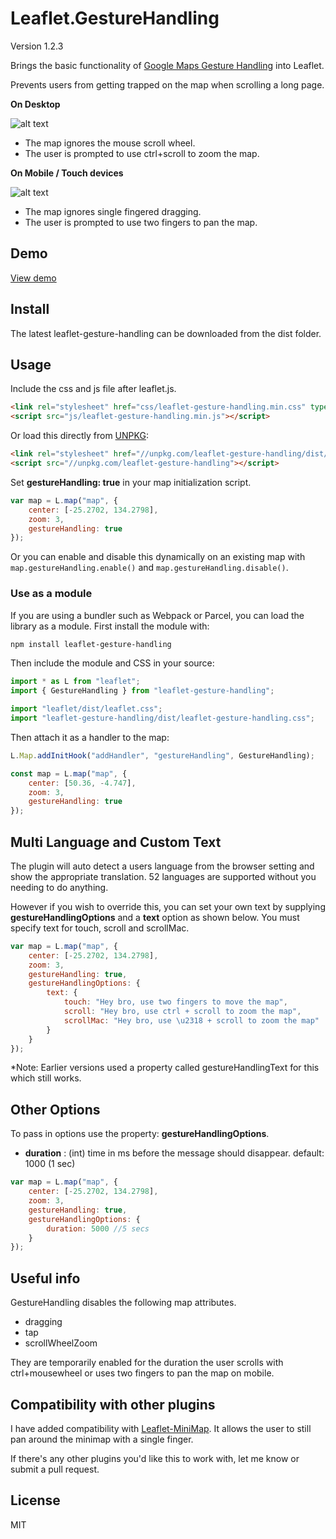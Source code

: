 # Leaflet.GestureHandling

Version 1.2.3

Brings the basic functionality of [Google Maps Gesture Handling](https://developers.google.com/maps/documentation/javascript/examples/interaction-cooperative) into Leaflet.

Prevents users from getting trapped on the map when scrolling a long page.

**On Desktop**

![alt text](https://elmarquis.github.io/Leaflet.GestureHandling/examples/images/desktop.png "Desktop")

-   The map ignores the mouse scroll wheel.
-   The user is prompted to use ctrl+scroll to zoom the map.

**On Mobile / Touch devices**

![alt text](https://elmarquis.github.io/Leaflet.GestureHandling/examples/images/mobile.png "Mobile")

-   The map ignores single fingered dragging.
-   The user is prompted to use two fingers to pan the map.

## Demo

[View demo](https://elmarquis.github.io/Leaflet.GestureHandling/examples/)

## Install

The latest leaflet-gesture-handling can be downloaded from the dist folder.

## Usage

Include the css and js file after leaflet.js.

```html
<link rel="stylesheet" href="css/leaflet-gesture-handling.min.css" type="text/css">
<script src="js/leaflet-gesture-handling.min.js"></script>
```

Or load this directly from [UNPKG](https://unpkg.com):

```html
<link rel="stylesheet" href="//unpkg.com/leaflet-gesture-handling/dist/leaflet-gesture-handling.min.css" type="text/css">
<script src="//unpkg.com/leaflet-gesture-handling"></script>
```

Set **gestureHandling: true** in your map initialization script.

```js
var map = L.map("map", {
    center: [-25.2702, 134.2798],
    zoom: 3,
    gestureHandling: true
});
```

Or you can enable and disable this dynamically on an existing map with `map.gestureHandling.enable()` and `map.gestureHandling.disable()`.

### Use as a module

If you are using a bundler such as Webpack or Parcel, you can load the library as a module. First install the module with:

```sh
npm install leaflet-gesture-handling
```

Then include the module and CSS in your source:

```js
import * as L from "leaflet";
import { GestureHandling } from "leaflet-gesture-handling";

import "leaflet/dist/leaflet.css";
import "leaflet-gesture-handling/dist/leaflet-gesture-handling.css";
```

Then attach it as a handler to the map:

```js
L.Map.addInitHook("addHandler", "gestureHandling", GestureHandling);

const map = L.map("map", {
    center: [50.36, -4.747],
    zoom: 3,
    gestureHandling: true
});
```

## Multi Language and Custom Text

The plugin will auto detect a users language from the browser setting and show the appropriate translation. 52 languages are supported without you needing to do anything. 

However if you wish to override this, you can set your own text by supplying **gestureHandlingOptions** and a **text** option as shown below. You must specify text for touch, scroll and scrollMac.

```js
var map = L.map("map", {
    center: [-25.2702, 134.2798],
    zoom: 3,
    gestureHandling: true,
    gestureHandlingOptions: {
        text: {
            touch: "Hey bro, use two fingers to move the map",
            scroll: "Hey bro, use ctrl + scroll to zoom the map",
            scrollMac: "Hey bro, use \u2318 + scroll to zoom the map"
        }
    }
});
```

*Note: Earlier versions used a property called gestureHandlingText for this which still works. 

## Other Options

To pass in options use the property: **gestureHandlingOptions**.  

- **duration** : (int) time in ms before the message should disappear. default: 1000 (1 sec)

```js
var map = L.map("map", {
    center: [-25.2702, 134.2798],
    zoom: 3,
    gestureHandling: true,
    gestureHandlingOptions: {
        duration: 5000 //5 secs
    }
});
```

## Useful info

GestureHandling disables the following map attributes.

-   dragging
-   tap
-   scrollWheelZoom

They are temporarily enabled for the duration the user scrolls with ctrl+mousewheel or uses two fingers to pan the map on mobile.

## Compatibility with other plugins

I have added compatibility with [Leaflet-MiniMap](https://github.com/Norkart/Leaflet-MiniMap). It allows the user to still pan around the minimap with a single finger.

If there's any other plugins you'd like this to work with, let me know or submit a pull request.

## License

MIT
